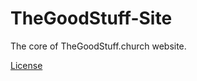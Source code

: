 # TheGoodStuff-Site
The core of TheGoodStuff.church website.

[License](https://github.com/TheGoodStuff-Church/TheGoodStuff-Site/blob/main/LICENSE)
